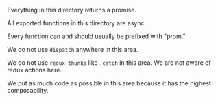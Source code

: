 Everything in this directory returns a promise.

All exported functions in this directory are async.

Every function can and should usually be prefixed with "prom."

We do not use `dispatch` anywhere in this area.

We do not use `redux thunks` like `.catch` in this area. We are not
aware of redux actions here.

We put as much code as possible in this area because it has the highest
composability.

